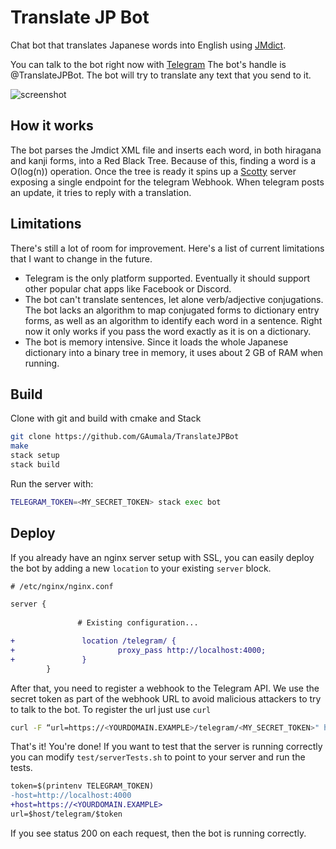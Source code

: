 # Translate JP Bot

Chat bot that translates Japanese words into English using [JMdict](http://edrdg.org/jmdict/j_jmdict.html).

You can talk to the bot right now with [Telegram](https://telegram.org/) The bot's handle is @TranslateJPBot. The bot will try to translate any text that you send to it.

![screenshot](https://user-images.githubusercontent.com/5729175/31618760-70f4b0c8-b258-11e7-86d3-25b3623d1024.jpeg)

## How it works

The bot parses the Jmdict XML file and inserts each word, in both hiragana and kanji forms, into a Red Black Tree. Because of this, finding a word is a O(log(n)) operation. Once the tree is ready it spins up a [Scotty](https://github.com/scotty-web/scotty) server exposing a single endpoint for the telegram Webhook. When telegram posts an update, it tries to reply with a translation.

## Limitations

There's still a lot of room for improvement. Here's a list of current limitations that I want to change in the future.

- Telegram is the only platform supported. Eventually it should support other popular chat apps like Facebook or Discord.
- The bot can't translate sentences, let alone verb/adjective conjugations. The bot lacks an algorithm to map conjugated forms to dictionary entry forms, as well as an algorithm to identify each word in a sentence. Right now it only works if you pass the word exactly as it is on a dictionary.
- The bot is memory intensive. Since it loads the whole Japanese dictionary into a binary tree in memory, it uses about 2 GB of RAM when running.


## Build

Clone with git and build with cmake and Stack
``` bash
git clone https://github.com/GAumala/TranslateJPBot
make
stack setup
stack build
```

Run the server with:

``` bash
TELEGRAM_TOKEN=<MY_SECRET_TOKEN> stack exec bot
```

## Deploy

If you already have an nginx server setup with SSL, you can easily deploy the bot by adding a new `location` to your existing `server` block. 

``` diff
# /etc/nginx/nginx.conf

server {
 
               # Existing configuration...

+               location /telegram/ {
+                       proxy_pass http://localhost:4000;
+               }
        }
```

After that, you need to register a webhook to the Telegram API. We use the secret token as part of the webhook URL to avoid malicious attackers to try to talk to the bot. To register the url just use `curl`

``` bash
curl -F “url=https://<YOURDOMAIN.EXAMPLE>/telegram/<MY_SECRET_TOKEN>" https://api.telegram.org/bot<MY_SECRET_TOKEN>/setWebhook
```

That's it! You're done! If you want to test that the server is running correctly you can modify `test/serverTests.sh` to point to your server and run the tests.

``` diff
token=$(printenv TELEGRAM_TOKEN)
-host=http://localhost:4000
+host=https://<YOURDOMAIN.EXAMPLE>
url=$host/telegram/$token
```

If you see status 200 on each request, then the bot is running correctly.



